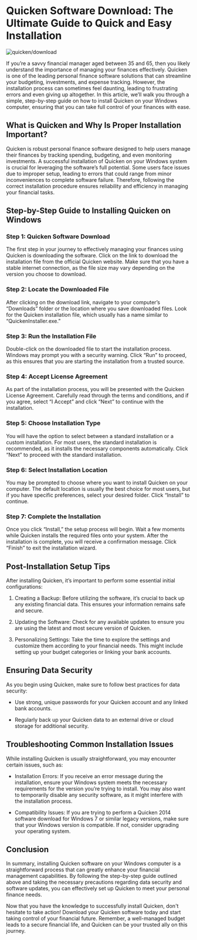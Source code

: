 # Quicken Software Download: The Ultimate Guide to Quick and Easy Installation


![quicken/download](https://i.postimg.cc/Dy3SnVrw/65454746b788914e555027ce.webp)


If you’re a savvy financial manager aged between 35 and 65, then you likely understand the importance of managing your finances effectively. Quicken is one of the leading personal finance software solutions that can streamline your budgeting, investments, and expense tracking. However, the installation process can sometimes feel daunting, leading to frustrating errors and even giving up altogether. In this article, we’ll walk you through a simple, step-by-step guide on how to install Quicken on your Windows computer, ensuring that you can take full control of your finances with ease.


## What is Quicken and Why Is Proper Installation Important?


Quicken is robust personal finance software designed to help users manage their finances by tracking spending, budgeting, and even monitoring investments. A successful installation of Quicken on your Windows system is crucial for leveraging the software’s full potential. Some users face issues due to improper setup, leading to errors that could range from minor inconveniences to complete software failure. Therefore, following the correct installation procedure ensures reliability and efficiency in managing your financial tasks.


## Step-by-Step Guide to Installing Quicken on Windows


### Step 1: Quicken Software Download


The first step in your journey to effectively managing your finances using Quicken is downloading the software. Click on the link to download the installation file from the official Quicken website. Make sure that you have a stable internet connection, as the file size may vary depending on the version you choose to download.


### Step 2: Locate the Downloaded File


After clicking on the download link, navigate to your computer’s “Downloads” folder or the location where you save downloaded files. Look for the Quicken installation file, which usually has a name similar to “QuickenInstaller.exe.”


### Step 3: Run the Installation File


Double-click on the downloaded file to start the installation process. Windows may prompt you with a security warning. Click “Run” to proceed, as this ensures that you are starting the installation from a trusted source.


### Step 4: Accept License Agreement


As part of the installation process, you will be presented with the Quicken License Agreement. Carefully read through the terms and conditions, and if you agree, select “I Accept” and click “Next” to continue with the installation.


### Step 5: Choose Installation Type


You will have the option to select between a standard installation or a custom installation. For most users, the standard installation is recommended, as it installs the necessary components automatically. Click “Next” to proceed with the standard installation.


### Step 6: Select Installation Location


You may be prompted to choose where you want to install Quicken on your computer. The default location is usually the best choice for most users, but if you have specific preferences, select your desired folder. Click “Install” to continue.


### Step 7: Complete the Installation


Once you click “Install,” the setup process will begin. Wait a few moments while Quicken installs the required files onto your system. After the installation is complete, you will receive a confirmation message. Click “Finish” to exit the installation wizard.


## Post-Installation Setup Tips


After installing Quicken, it’s important to perform some essential initial configurations:


1. Creating a Backup: Before utilizing the software, it’s crucial to back up any existing financial data. This ensures your information remains safe and secure.


2. Updating the Software: Check for any available updates to ensure you are using the latest and most secure version of Quicken.


3. Personalizing Settings: Take the time to explore the settings and customize them according to your financial needs. This might include setting up your budget categories or linking your bank accounts.


## Ensuring Data Security


As you begin using Quicken, make sure to follow best practices for data security:


- Use strong, unique passwords for your Quicken account and any linked bank accounts.


- Regularly back up your Quicken data to an external drive or cloud storage for additional security.


## Troubleshooting Common Installation Issues


While installing Quicken is usually straightforward, you may encounter certain issues, such as:


- Installation Errors: If you receive an error message during the installation, ensure your Windows system meets the necessary requirements for the version you’re trying to install. You may also want to temporarily disable any security software, as it might interfere with the installation process.


- Compatibility Issues: If you are trying to perform a Quicken 2014 software download for Windows 7 or similar legacy versions, make sure that your Windows version is compatible. If not, consider upgrading your operating system.


## Conclusion


In summary, installing Quicken software on your Windows computer is a straightforward process that can greatly enhance your financial management capabilities. By following the step-by-step guide outlined above and taking the necessary precautions regarding data security and software updates, you can effectively set up Quicken to meet your personal finance needs.


Now that you have the knowledge to successfully install Quicken, don't hesitate to take action! Download your Quicken software today and start taking control of your financial future. Remember, a well-managed budget leads to a secure financial life, and Quicken can be your trusted ally on this journey.

